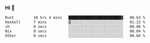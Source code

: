 ### Hi 👋

<!--START_SECTION:waka-->

```txt
Rust         10 hrs 4 mins   ████████████████████████▓   98.63 %
Haskell      7 mins          ▒░░░░░░░░░░░░░░░░░░░░░░░░   01.22 %
sh           0 secs          ░░░░░░░░░░░░░░░░░░░░░░░░░   00.06 %
Nix          0 secs          ░░░░░░░░░░░░░░░░░░░░░░░░░   00.04 %
Other        0 secs          ░░░░░░░░░░░░░░░░░░░░░░░░░   00.04 %
```

<!--END_SECTION:waka-->
